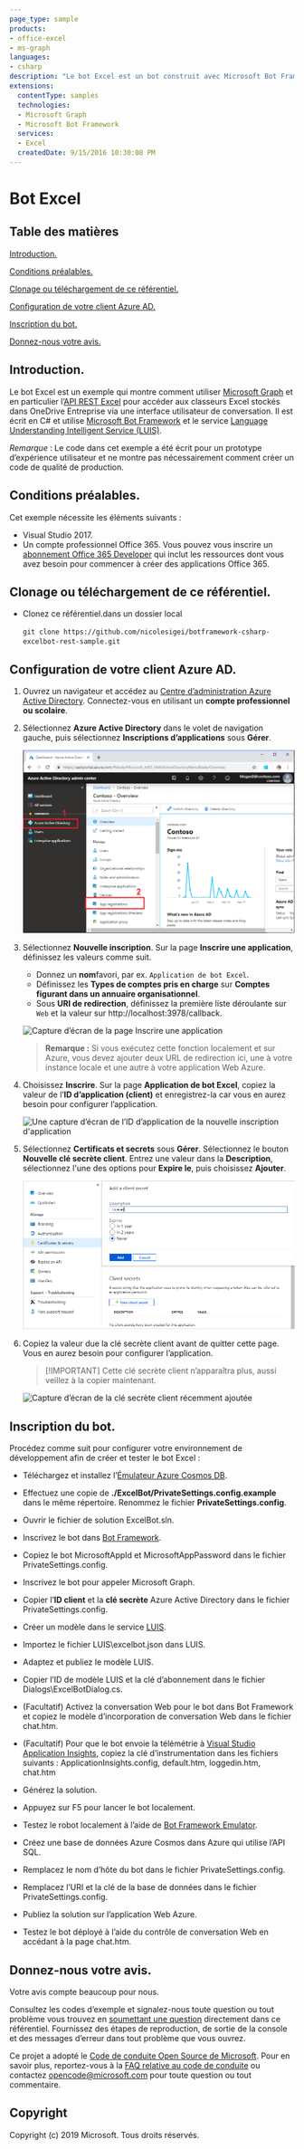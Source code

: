 ```yaml
---
page_type: sample
products:
- office-excel
- ms-graph
languages:
- csharp
description: "Le bot Excel est un bot construit avec Microsoft Bot Framework qui montre comment utiliser Excel avec l’API Microsoft Graph"
extensions:
  contentType: samples 
  technologies:
  - Microsoft Graph
  - Microsoft Bot Framework
  services:
  - Excel
  createdDate: 9/15/2016 10:30:08 PM
---
```


# Bot Excel

## Table des matières ##

[Introduction.](#introduction)

[Conditions préalables.](#prerequisites)

[Clonage ou téléchargement de ce référentiel.](#Cloning-or-downloading-this-repository)

[Configuration de votre client Azure AD.](#Configure-your-Azure-AD-tenant)


[Inscription du bot.](#Register-the-bot)

[Donnez-nous votre avis.](#Give-us-your-feedback)

## Introduction.
<a name="introduction"></a>
Le bot Excel est un exemple qui montre comment utiliser [Microsoft Graph](https://graph.microsoft.io) et en particulier l’[API REST Excel](https://graph.microsoft.io/en-us/docs/api-reference/v1.0/resources/excel) pour accéder aux classeurs Excel stockés dans OneDrive Entreprise via une interface utilisateur de conversation. Il est écrit en C# et utilise [Microsoft Bot Framework](https://dev.botframework.com/) et le service [Language Understanding Intelligent Service (LUIS)](https://www.luis.ai/).

*Remarque* : Le code dans cet exemple a été écrit pour un prototype d’expérience utilisateur et ne montre pas nécessairement comment créer un code de qualité de production.

## Conditions préalables.
<a name="prerequisites"></a>

Cet exemple nécessite les éléments suivants :  

- Visual Studio 2017.
- Un compte professionnel Office 365. Vous pouvez vous inscrire un [abonnement Office 365 Developer](https://msdn.microsoft.com/en-us/office/office365/howto/setup-development-environment) qui inclut les ressources dont vous avez besoin pour commencer à créer des applications Office 365.

## Clonage ou téléchargement de ce référentiel.
<a name="cloning-downloading-repo"></a>

- Clonez ce référentiel.dans un dossier local

    ` git clone https://github.com/nicolesigei/botframework-csharp-excelbot-rest-sample.git `

<a name="configure-azure"></a>
## Configuration de votre client Azure AD.


1. Ouvrez un navigateur et accédez au [Centre d’administration Azure Active Directory](https://aad.portal.azure.com). Connectez-vous en utilisant un **compte professionnel ou scolaire**.

1. Sélectionnez **Azure Active Directory** dans le volet de navigation gauche, puis sélectionnez **Inscriptions d’applications** sous **Gérer**.

    ![Une capture d’écran des inscriptions d’applications ](readme-images/aad-portal-app-registrations.png)

1. Sélectionnez **Nouvelle inscription**. Sur la page **Inscrire une application**, définissez les valeurs comme suit.

    - Donnez un **nom**favori, par ex. `Application de bot Excel`.
    - Définissez les **Types de comptes pris en charge** sur **Comptes figurant dans un annuaire organisationnel**.
    - Sous **URI de redirection**, définissez la première liste déroulante sur `Web` et la valeur sur http://localhost:3978/callback.

    ![Capture d’écran de la page Inscrire une application](readme-images/aad-register-an-app.PNG)

    > **Remarque :** Si vous exécutez cette fonction localement et sur Azure, vous devez ajouter deux URL de redirection ici, une à votre instance locale et une autre à votre application Web Azure.
    
1. Choisissez **Inscrire**. Sur la page **Application de bot Excel**, copiez la valeur de l’**ID d’application (client)** et enregistrez-la car vous en aurez besoin pour configurer l’application.

    ![Une capture d’écran de l’ID d’application de la nouvelle inscription d'application](readme-images/aad-application-id.PNG)

1. Sélectionnez **Certificats et secrets** sous **Gérer**. Sélectionnez le bouton **Nouvelle clé secrète client**. Entrez une valeur dans la **Description**, sélectionnez l'une des options pour **Expire le**, puis choisissez **Ajouter**.

    ![Une capture d’écran de la boîte de dialogue Ajouter une clé secrète client](readme-images/aad-new-client-secret.png)

1. Copiez la valeur due la clé secrète client avant de quitter cette page. Vous en aurez besoin pour configurer l’application.

    > \[!IMPORTANT] Cette clé secrète client n’apparaîtra plus, aussi veillez à la copier maintenant.

    ![Capture d’écran de la clé secrète client récemment ajoutée](readme-images/aad-copy-client-secret.png)<a name = "register-bot"></a>
## Inscription du bot.

Procédez comme suit pour configurer votre environnement de développement afin de créer et tester le bot Excel :

- Téléchargez et installez l’[Émulateur Azure Cosmos DB](https://docs.microsoft.com/en-us/azure/cosmos-db/local-emulator).

- Effectuez une copie de **./ExcelBot/PrivateSettings.config.example** dans le même répertoire. Renommez le fichier **PrivateSettings.config**.
- Ouvrir le fichier de solution ExcelBot.sln.
- Inscrivez le bot dans [Bot Framework](https://dev.botframework.com/bots/new).
- Copiez le bot MicrosoftAppId et MicrosoftAppPassword dans le fichier PrivateSettings.config.
- Inscrivez le bot pour appeler Microsoft Graph.
- Copier l’**ID client** et la **clé secrète** Azure Active Directory dans le fichier PrivateSettings.config.
- Créer un modèle dans le service [LUIS](https://www.luis.ai).
- Importez le fichier LUIS\\excelbot.json dans LUIS.
- Adaptez et publiez le modèle LUIS.
- Copier l’ID de modèle LUIS et la clé d’abonnement dans le fichier Dialogs\\ExcelBotDialog.cs.
- (Facultatif) Activez la conversation Web pour le bot dans Bot Framework et copiez le modèle d’incorporation de conversation Web dans le fichier chat.htm.
- (Facultatif) Pour que le bot envoie la télémétrie à [Visual Studio Application Insights](https://azure.microsoft.com/en-us/services/application-insights/), copiez la clé d’instrumentation dans les fichiers suivants : ApplicationInsights.config, default.htm, loggedin.htm, chat.htm
- Générez la solution.
- Appuyez sur F5 pour lancer le bot localement.
- Testez le robot localement à l’aide de [Bot Framework Emulator](https://docs.botframework.com/en-us/tools/bot-framework-emulator).
- Créez une base de données Azure Cosmos dans Azure qui utilise l’API SQL.
- Remplacez le nom d’hôte du bot dans le fichier PrivateSettings.config.
- Remplacez l’URI et la clé de la base de données dans le fichier PrivateSettings.config.
- Publiez la solution sur l’application Web Azure.
- Testez le bot déployé à l’aide du contrôle de conversation Web en accédant à la page chat.htm.  

## Donnez-nous votre avis.

<a name="Give-us-your-feedback"></a>

Votre avis compte beaucoup pour nous.  

Consultez les codes d’exemple et signalez-nous toute question ou tout problème vous trouvez en [soumettant une question](https://github.com/microsoftgraph/botframework-csharp-excelbot-rest-sample/issues) directement dans ce référentiel. Fournissez des étapes de reproduction, de sortie de la console et des messages d’erreur dans tout problème que vous ouvrez.

Ce projet a adopté le [Code de conduite Open Source de Microsoft](https://opensource.microsoft.com/codeofconduct/). Pour en savoir plus, reportez-vous à la [FAQ relative au code de conduite](https://opensource.microsoft.com/codeofconduct/faq/) ou contactez [opencode@microsoft.com](mailto:opencode@microsoft.com) pour toute question ou tout commentaire.

## Copyright

Copyright (c) 2019 Microsoft. Tous droits réservés.
  
